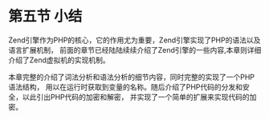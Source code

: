 # 第五节 小结

Zend引擎作为PHP的核心，它的作用尤为重要，Zend引擎实现了PHP的语法以及语言扩展机制，
前面的章节已经陆陆续续介绍了Zend引擎的一些内容,本章则详细介绍了Zend虚拟机的实现机制。

本章完整的介绍了词法分析和语法分析的细节内容，同时完整的实现了一个PHP语法结构，
用以在运行时获取到变量的名称。随后介绍了PHP代码的分发和安全，以此引出PHP代码的加密和解密，
并实现了一个简单的扩展来实现代码的加密。

